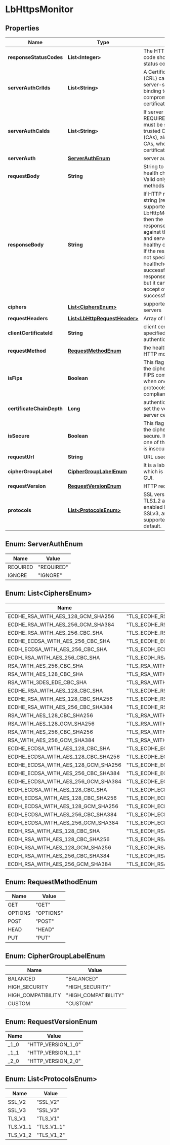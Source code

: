 # LbHttpsMonitor

## Properties
Name | Type | Description | Notes
------------ | ------------- | ------------- | -------------
**responseStatusCodes** | **List&lt;Integer&gt;** | The HTTP response status code should be a valid HTTP status code.  |  [optional]
**serverAuthCrlIds** | **List&lt;String&gt;** | A Certificate Revocation List (CRL) can be specified in the server-side SSL profile binding to disallow compromised server certificates.  |  [optional]
**serverAuthCaIds** | **List&lt;String&gt;** | If server auth type is REQUIRED, server certificate must be signed by one of the trusted Certificate Authorities (CAs), also referred to as root CAs, whose self signed certificates are specified.  |  [optional]
**serverAuth** | [**ServerAuthEnum**](#ServerAuthEnum) | server authentication mode |  [optional]
**requestBody** | **String** | String to send as part of HTTP health check request body. Valid only for certain HTTP methods like POST.  |  [optional]
**responseBody** | **String** | If HTTP response body match string (regular expressions not supported) is specified (using LbHttpMonitor.response_body) then the healthcheck HTTP response body is matched against the specified string and server is considered healthy only if there is a match. If the response body string is not specified, HTTP healthcheck is considered successful if the HTTP response status code is 2xx, but it can be configured to accept other status codes as successful.  |  [optional]
**ciphers** | [**List&lt;CiphersEnum&gt;**](#List&lt;CiphersEnum&gt;) | supported SSL cipher list to servers |  [optional]
**requestHeaders** | [**List&lt;LbHttpRequestHeader&gt;**](LbHttpRequestHeader.md) | Array of HTTP request headers |  [optional]
**clientCertificateId** | **String** | client certificate can be specified to support client authentication.  |  [optional]
**requestMethod** | [**RequestMethodEnum**](#RequestMethodEnum) | the health check method for HTTP monitor type |  [optional]
**isFips** | **Boolean** | This flag is set to true when all the ciphers and protocols are FIPS compliant. It is set to false when one of the ciphers or protocols are not FIPS compliant..  |  [optional]
**certificateChainDepth** | **Long** | authentication depth is used to set the verification depth in the server certificates chain.  |  [optional]
**isSecure** | **Boolean** | This flag is set to true when all the ciphers and protocols are secure. It is set to false when one of the ciphers or protocols is insecure.  |  [optional]
**requestUrl** | **String** | URL used for HTTP monitor |  [optional]
**cipherGroupLabel** | [**CipherGroupLabelEnum**](#CipherGroupLabelEnum) | It is a label of cipher group which is mostly consumed by GUI.  |  [optional]
**requestVersion** | [**RequestVersionEnum**](#RequestVersionEnum) | HTTP request version |  [optional]
**protocols** | [**List&lt;ProtocolsEnum&gt;**](#List&lt;ProtocolsEnum&gt;) | SSL versions TLS1.1 and TLS1.2 are supported and enabled by default. SSLv2, SSLv3, and TLS1.0 are supported, but disabled by default.  |  [optional]

<a name="ServerAuthEnum"></a>
## Enum: ServerAuthEnum
Name | Value
---- | -----
REQUIRED | &quot;REQUIRED&quot;
IGNORE | &quot;IGNORE&quot;

<a name="List<CiphersEnum>"></a>
## Enum: List&lt;CiphersEnum&gt;
Name | Value
---- | -----
ECDHE_RSA_WITH_AES_128_GCM_SHA256 | &quot;TLS_ECDHE_RSA_WITH_AES_128_GCM_SHA256&quot;
ECDHE_RSA_WITH_AES_256_GCM_SHA384 | &quot;TLS_ECDHE_RSA_WITH_AES_256_GCM_SHA384&quot;
ECDHE_RSA_WITH_AES_256_CBC_SHA | &quot;TLS_ECDHE_RSA_WITH_AES_256_CBC_SHA&quot;
ECDHE_ECDSA_WITH_AES_256_CBC_SHA | &quot;TLS_ECDHE_ECDSA_WITH_AES_256_CBC_SHA&quot;
ECDH_ECDSA_WITH_AES_256_CBC_SHA | &quot;TLS_ECDH_ECDSA_WITH_AES_256_CBC_SHA&quot;
ECDH_RSA_WITH_AES_256_CBC_SHA | &quot;TLS_ECDH_RSA_WITH_AES_256_CBC_SHA&quot;
RSA_WITH_AES_256_CBC_SHA | &quot;TLS_RSA_WITH_AES_256_CBC_SHA&quot;
RSA_WITH_AES_128_CBC_SHA | &quot;TLS_RSA_WITH_AES_128_CBC_SHA&quot;
RSA_WITH_3DES_EDE_CBC_SHA | &quot;TLS_RSA_WITH_3DES_EDE_CBC_SHA&quot;
ECDHE_RSA_WITH_AES_128_CBC_SHA | &quot;TLS_ECDHE_RSA_WITH_AES_128_CBC_SHA&quot;
ECDHE_RSA_WITH_AES_128_CBC_SHA256 | &quot;TLS_ECDHE_RSA_WITH_AES_128_CBC_SHA256&quot;
ECDHE_RSA_WITH_AES_256_CBC_SHA384 | &quot;TLS_ECDHE_RSA_WITH_AES_256_CBC_SHA384&quot;
RSA_WITH_AES_128_CBC_SHA256 | &quot;TLS_RSA_WITH_AES_128_CBC_SHA256&quot;
RSA_WITH_AES_128_GCM_SHA256 | &quot;TLS_RSA_WITH_AES_128_GCM_SHA256&quot;
RSA_WITH_AES_256_CBC_SHA256 | &quot;TLS_RSA_WITH_AES_256_CBC_SHA256&quot;
RSA_WITH_AES_256_GCM_SHA384 | &quot;TLS_RSA_WITH_AES_256_GCM_SHA384&quot;
ECDHE_ECDSA_WITH_AES_128_CBC_SHA | &quot;TLS_ECDHE_ECDSA_WITH_AES_128_CBC_SHA&quot;
ECDHE_ECDSA_WITH_AES_128_CBC_SHA256 | &quot;TLS_ECDHE_ECDSA_WITH_AES_128_CBC_SHA256&quot;
ECDHE_ECDSA_WITH_AES_128_GCM_SHA256 | &quot;TLS_ECDHE_ECDSA_WITH_AES_128_GCM_SHA256&quot;
ECDHE_ECDSA_WITH_AES_256_CBC_SHA384 | &quot;TLS_ECDHE_ECDSA_WITH_AES_256_CBC_SHA384&quot;
ECDHE_ECDSA_WITH_AES_256_GCM_SHA384 | &quot;TLS_ECDHE_ECDSA_WITH_AES_256_GCM_SHA384&quot;
ECDH_ECDSA_WITH_AES_128_CBC_SHA | &quot;TLS_ECDH_ECDSA_WITH_AES_128_CBC_SHA&quot;
ECDH_ECDSA_WITH_AES_128_CBC_SHA256 | &quot;TLS_ECDH_ECDSA_WITH_AES_128_CBC_SHA256&quot;
ECDH_ECDSA_WITH_AES_128_GCM_SHA256 | &quot;TLS_ECDH_ECDSA_WITH_AES_128_GCM_SHA256&quot;
ECDH_ECDSA_WITH_AES_256_CBC_SHA384 | &quot;TLS_ECDH_ECDSA_WITH_AES_256_CBC_SHA384&quot;
ECDH_ECDSA_WITH_AES_256_GCM_SHA384 | &quot;TLS_ECDH_ECDSA_WITH_AES_256_GCM_SHA384&quot;
ECDH_RSA_WITH_AES_128_CBC_SHA | &quot;TLS_ECDH_RSA_WITH_AES_128_CBC_SHA&quot;
ECDH_RSA_WITH_AES_128_CBC_SHA256 | &quot;TLS_ECDH_RSA_WITH_AES_128_CBC_SHA256&quot;
ECDH_RSA_WITH_AES_128_GCM_SHA256 | &quot;TLS_ECDH_RSA_WITH_AES_128_GCM_SHA256&quot;
ECDH_RSA_WITH_AES_256_CBC_SHA384 | &quot;TLS_ECDH_RSA_WITH_AES_256_CBC_SHA384&quot;
ECDH_RSA_WITH_AES_256_GCM_SHA384 | &quot;TLS_ECDH_RSA_WITH_AES_256_GCM_SHA384&quot;

<a name="RequestMethodEnum"></a>
## Enum: RequestMethodEnum
Name | Value
---- | -----
GET | &quot;GET&quot;
OPTIONS | &quot;OPTIONS&quot;
POST | &quot;POST&quot;
HEAD | &quot;HEAD&quot;
PUT | &quot;PUT&quot;

<a name="CipherGroupLabelEnum"></a>
## Enum: CipherGroupLabelEnum
Name | Value
---- | -----
BALANCED | &quot;BALANCED&quot;
HIGH_SECURITY | &quot;HIGH_SECURITY&quot;
HIGH_COMPATIBILITY | &quot;HIGH_COMPATIBILITY&quot;
CUSTOM | &quot;CUSTOM&quot;

<a name="RequestVersionEnum"></a>
## Enum: RequestVersionEnum
Name | Value
---- | -----
_1_0 | &quot;HTTP_VERSION_1_0&quot;
_1_1 | &quot;HTTP_VERSION_1_1&quot;
_2_0 | &quot;HTTP_VERSION_2_0&quot;

<a name="List<ProtocolsEnum>"></a>
## Enum: List&lt;ProtocolsEnum&gt;
Name | Value
---- | -----
SSL_V2 | &quot;SSL_V2&quot;
SSL_V3 | &quot;SSL_V3&quot;
TLS_V1 | &quot;TLS_V1&quot;
TLS_V1_1 | &quot;TLS_V1_1&quot;
TLS_V1_2 | &quot;TLS_V1_2&quot;
